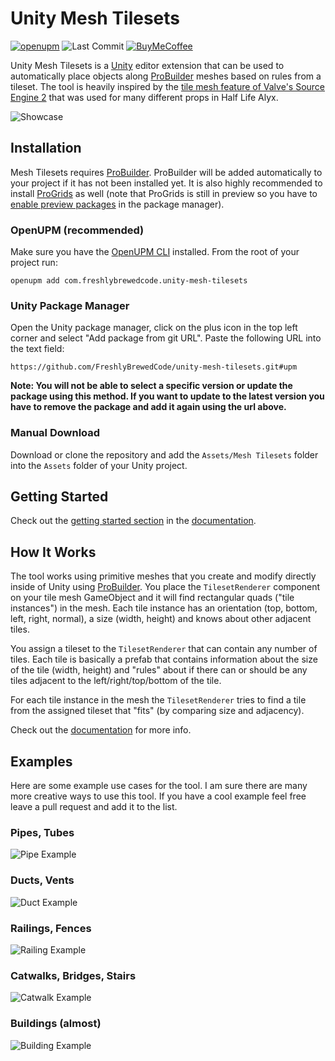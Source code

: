 # Unity Mesh Tilesets

[![openupm][OpenUPMBadge]][OpenUPMPackage]
![Last Commit][LastCommitBadge]
[![BuyMeCoffee][buymecoffeebadge]][buymecoffee]

Unity Mesh Tilesets is a [Unity] editor extension that can be used to automatically place objects along [ProBuilder] meshes based on rules from a tileset. The tool is heavily inspired by the [tile mesh feature of Valve's Source Engine 2][Source2] that was used for many different props in Half Life Alyx.

![Showcase](/Docs/Media/showcase.gif)

## Installation

Mesh Tilesets requires [ProBuilder]. ProBuilder will be added automatically to your project if it has not been installed yet. It is also highly recommended to install [ProGrids] as well (note that ProGrids is still in preview so you have to [enable preview packages][PreviewPackages] in the package manager).

### OpenUPM (recommended)

Make sure you have the [OpenUPM CLI][OpenUPM] installed. From the root of your project run:
```
openupm add com.freshlybrewedcode.unity-mesh-tilesets
```

### Unity Package Manager

Open the Unity package manager, click on the plus icon in the top left corner and select "Add package from git URL". Paste the following URL into the text field:
```
https://github.com/FreshlyBrewedCode/unity-mesh-tilesets.git#upm
```

**Note: You will not be able to select a specific version or update the package using this method. If you want to update to the latest version you have to remove the package and add it again using the url above.**

### Manual Download

Download or clone the repository and add the `Assets/Mesh Tilesets` folder into the `Assets` folder of your Unity project.

## Getting Started

Check out the [getting started section][GettingStarted] in the [documentation][Docs].

## How It Works

The tool works using primitive meshes that you create and modify directly inside of Unity using [ProBuilder]. You place the `TilesetRenderer` component on your tile mesh GameObject and it will find rectangular quads ("tile instances") in the mesh. Each tile instance has an orientation (top, bottom, left, right, normal), a size (width, height) and knows about other adjacent tiles. 

You assign a tileset to the `TilesetRenderer` that can contain any number of tiles. Each tile is basically a prefab that contains information about the size of the tile (width, height) and "rules" about if there can or should be any tiles adjacent to the left/right/top/bottom of the tile.

For each tile instance in the mesh the `TilesetRenderer` tries to find a tile from the assigned tileset that "fits" (by comparing size and adjacency).

Check out the [documentation][Docs] for more info.

## Examples

Here are some example use cases for the tool. I am sure there are many more creative ways to use this tool. If you have a cool example feel free leave a pull request and add it to the list.

### Pipes, Tubes

![Pipe Example](/Docs/Media/pipes_example.png)

### Ducts, Vents

![Duct Example](/Docs/Media/duct_example.png)

### Railings, Fences

![Railing Example](/Docs/Media/railing_example.png)

### Catwalks, Bridges, Stairs

![Catwalk Example](/Docs/Media/catwalk_example.png)

### Buildings (almost)

![Building Example](/Docs/Media/building_example.png)


[Unity]: https://unity.com
[ProBuilder]: https://unity3d.com/de/unity/features/worldbuilding/probuilder
[ProGrids]: https://docs.unity3d.com/Packages/com.unity.progrids@3.0/manual/index.html
[PreviewPackages]: https://docs.unity3d.com/Manual/upm-ui-list.html#ShowPreview
[Source2]: https://www.youtube.com/watch?v=3ki67VLL0xI&ab_channel=Hosomi
[Releases]: https://github.com/FreshlyBrewedCode/unity-mesh-tilesets/releases
[OpenUPM]: https://openupm.com/
[OpenUPMBadge]: https://img.shields.io/npm/v/com.freshlybrewedcode.unity-mesh-tilesets?label=openupm&registry_uri=https://package.openupm.com&style=for-the-badge
[OpenUPMPackage]: https://openupm.com/packages/com.freshlybrewedcode.unity-mesh-tilesets/
[Docs]: /Docs/README.md
[GettingStarted]: /Docs/README.md#getting-started

[LastCommitBadge]: https://img.shields.io/github/last-commit/freshlybrewedcode/unity-mesh-tilesets?style=for-the-badge
[ReleaseBadge]: https://img.shields.io/github/v/release/freshlybrewedcode/unity-mesh-tilesets?style=for-the-badge
[buymecoffee]: https://ko-fi.com/freshlybrewed
[buymecoffeebadge]: https://img.shields.io/badge/buy%20me%20a%20coffee-donate-yellow.svg?style=for-the-badge